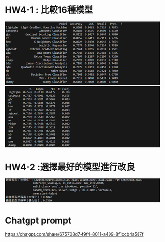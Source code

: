 # HW4-1 : 比較16種模型
![alt text](Result4-1-1) 
![alt text](Result4-1-2)
# HW4-2 :選擇最好的模型進行改良
![alt text](Result4-2-1)
# Chatgpt prompt
https://chatgpt.com/share/675708d7-f9f4-8011-a409-8f1ccb4a587f
